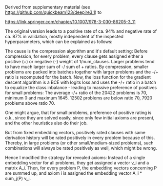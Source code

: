 Derived from supplementary material (see https://github.com/quickbeam123/deepire3.1) to 

https://link.springer.com/chapter/10.1007/978-3-030-86205-3_11

The original version leads to a positive rate of ca. 94% and negative rate of ca. 87% in validation, mostly independent of the inspected hyperparameters, which can be explained as follows:

The cause is the compression algorithm and it's default setting: Before compression, for every problem, every clause gets assigned either a positive (+) or negative (-) weight of 1/num_clauses. Larger problems tend to have much larger sum of -/ sum of + ratios. By compression, smaller problems are packed into batches together with larger problems and the -/+ ratio is recomputed for the batch. 
Now, the loss function for the gradient descent algorithm is a BCE with logits loss and uses the -/+ ratio in a batch to equalize the class inbalance - leading to massive preference of positives for small problems: The average -/+ ratio of the 20422 problems is 70, minimum 0 and maximum 1645. 12502 problems are below ratio 70, 7920 problems above ratio 70.

One might argue, that for small problems, preference of positive rating is o.k., since they are solved easily, since only few initial axioms are present, and the other heuristics also do their job.

But from fixed embedding vectors, positively rated clauses with same derivation history will be rated positively in every problem because of this. Thereby, in large problems (or other small/medium-sized problems), such combinations will always be rated positively as well, which might be wrong.

Hence I modified the strategy for revealed axioms: Instead of a single embedding vector for all problems, they get assigned a vector v_i and a matrix A_i. Then, for every problem P, the embedding vectors concerning P are summed up, and axiom i is assigned the embedding vector A_i * sum_j(P) v_j.
